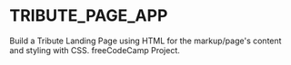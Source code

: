 # TRIBUTE_PAGE_APP

Build a Tribute Landing Page using HTML for the markup/page's content and styling with CSS. freeCodeCamp Project.
